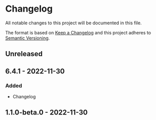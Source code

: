# Changelog

All notable changes to this project will be documented in this file.

The format is based on [Keep a Changelog](http://keepachangelog.com/)
and this project adheres to [Semantic Versioning](http://semver.org/).

## Unreleased

## 6.4.1 - 2022-11-30
### Added
- Changelog

## 1.1.0-beta.0 - 2022-11-30
